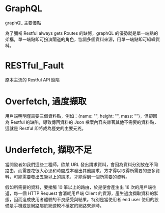 # GraphQL

graphQL 主要優點

為了彌補 Restful always gets Routes 的缺憾，graphQL 的優勢就是單一端點的架構，單一端點即可扮演閘道的角色，協調多個資料來源，用單一端點即可組織資料。

# RESTful_Fault
原本主流的 Restful API 缺陷

# Overfetch, 過度擷取

用戶端明明僅需要三個資料點，例如：{name: "", height: "", mass: ""}，但卻因為 Restful 的缺陷，導致傳回資料的 Json 檔案內容夾雜著其他不需要的資料點，這就是 Restful 即將成為歷史的主要元兇。

# Underfetch, 擷取不足

當開發者如我們這些工程師，欲某 URL 發出請求資料，會因為資料分別放在不同路由，而需要花很大心思和時間成本發出其他請求，方才得以取得所需要的更多資料，可能需要發出五筆以上的請求，才能得到一個所需要的資料。

假如所需要的資料，要接觸 10 筆以上的路由，於是便會產生出 16 次的用戶端往返，每一個 HTTP Request 會消耗用戶端 Client 的資源，產生過度擷取資料的狀態，因而造成使用者體驗的不良感受與結果，特別是當使用者 end user 使用的設備是手機或是網路屬於網速較不穩定的網路來源時。
